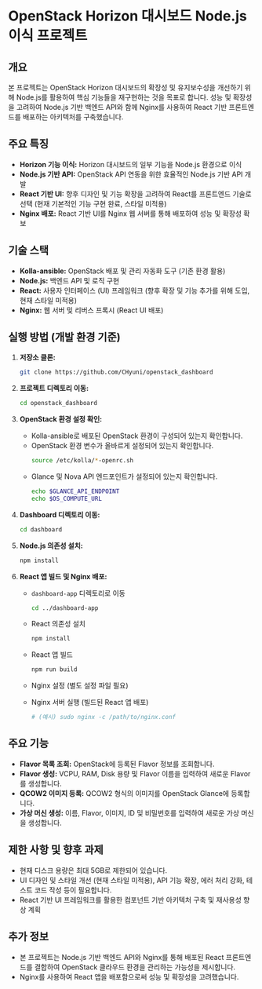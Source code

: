 # OpenStack Horizon 대시보드 Node.js 이식 프로젝트

## 개요

본 프로젝트는 OpenStack Horizon 대시보드의 확장성 및 유지보수성을 개선하기 위해 Node.js를 활용하여 핵심 기능들을 재구현하는 것을 목표로 합니다. 성능 및 확장성을 고려하여 Node.js 기반 백엔드 API와 함께 Nginx를 사용하여 React 기반 프론트엔드를 배포하는 아키텍처를 구축했습니다.

## 주요 특징

*   **Horizon 기능 이식:** Horizon 대시보드의 일부 기능을 Node.js 환경으로 이식
*   **Node.js 기반 API:** OpenStack API 연동을 위한 효율적인 Node.js 기반 API 개발
*   **React 기반 UI:** 향후 디자인 및 기능 확장을 고려하여 React를 프론트엔드 기술로 선택 (현재 기본적인 기능 구현 완료, 스타일 미적용)
*   **Nginx 배포:** React 기반 UI를 Nginx 웹 서버를 통해 배포하여 성능 및 확장성 확보

## 기술 스택

*   **Kolla-ansible:** OpenStack 배포 및 관리 자동화 도구 (기존 환경 활용)
*   **Node.js:** 백엔드 API 및 로직 구현
*   **React:** 사용자 인터페이스 (UI) 프레임워크 (향후 확장 및 기능 추가를 위해 도입, 현재 스타일 미적용)
*   **Nginx:** 웹 서버 및 리버스 프록시 (React UI 배포)

## 실행 방법 (개발 환경 기준)

1.  **저장소 클론:**
    ```bash
    git clone https://github.com/CHyuni/openstack_dashboard
    ```

2.  **프로젝트 디렉토리 이동:**
    ```bash
    cd openstack_dashboard
    ```

3.  **OpenStack 환경 설정 확인:**
    *   Kolla-ansible로 배포된 OpenStack 환경이 구성되어 있는지 확인합니다.
    *   OpenStack 환경 변수가 올바르게 설정되어 있는지 확인합니다.
        ```bash
        source /etc/kolla/*-openrc.sh
        ```
    *   Glance 및 Nova API 엔드포인트가 설정되어 있는지 확인합니다.
        ```bash
        echo $GLANCE_API_ENDPOINT
        echo $OS_COMPUTE_URL
        ```

4.  **Dashboard 디렉토리 이동:**
    ```bash
    cd dashboard
    ```

5.  **Node.js 의존성 설치:**
    ```bash
    npm install
    ```

6.  **React 앱 빌드 및 Nginx 배포:**

    *   `dashboard-app` 디렉토리로 이동
        ```bash
        cd ../dashboard-app
        ```

    *   React 의존성 설치
        ```bash
        npm install
        ```

    *   React 앱 빌드
        ```bash
        npm run build
        ```

    *   Nginx 설정 (별도 설정 파일 필요)
    *   Nginx 서버 실행 (빌드된 React 앱 배포)
        ```bash
        # (예시) sudo nginx -c /path/to/nginx.conf
        ```

## 주요 기능

*   **Flavor 목록 조회:** OpenStack에 등록된 Flavor 정보를 조회합니다.
*   **Flavor 생성:** VCPU, RAM, Disk 용량 및 Flavor 이름을 입력하여 새로운 Flavor를 생성합니다.
*   **QCOW2 이미지 등록:** QCOW2 형식의 이미지를 OpenStack Glance에 등록합니다.
*   **가상 머신 생성:** 이름, Flavor, 이미지, ID 및 비밀번호를 입력하여 새로운 가상 머신을 생성합니다.

## 제한 사항 및 향후 과제

*   현재 디스크 용량은 최대 5GB로 제한되어 있습니다.
*   UI 디자인 및 스타일 개선 (현재 스타일 미적용), API 기능 확장, 에러 처리 강화, 테스트 코드 작성 등이 필요합니다.
*   React 기반 UI 프레임워크를 활용한 컴포넌트 기반 아키텍처 구축 및 재사용성 향상 계획

## 추가 정보

*   본 프로젝트는 Node.js 기반 백엔드 API와 Nginx를 통해 배포된 React 프론트엔드를 결합하여 OpenStack 클라우드 환경을 관리하는 가능성을 제시합니다.
*   Nginx를 사용하여 React 앱을 배포함으로써 성능 및 확장성을 고려했습니다.

